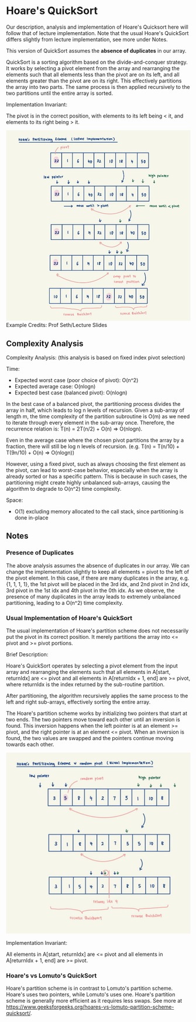 # Hoare's QuickSort

Our description, analysis and implementation of Hoare's Quicksort here will follow that of lecture implementation.
Note that the usual Hoare's QuickSort differs slightly from lecture implementation, see more under Notes.

This version of QuickSort assumes the **absence of duplicates** in our array.

QuickSort is a sorting algorithm based on the divide-and-conquer strategy. It works by selecting a pivot element from
the array and rearranging the elements such that all elements less than the pivot are on its left, and
all elements greater than the pivot are on its right. This effectively partitions the array into two parts. The same
process is then applied recursively to the two partitions until the entire array is sorted.

Implementation Invariant:

The pivot is in the correct position, with elements to its left being < it, and elements to its right being > it.

![Lecture Hoare's QuickSort](../../../../../../../docs/assets/images/LectureHoares.jpeg)
Example Credits: Prof Seth/Lecture Slides

## Complexity Analysis

Complexity Analysis: (this analysis is based on fixed index pivot selection)

Time:

- Expected worst case (poor choice of pivot): O(n^2)
- Expected average case: O(nlogn)
- Expected best case (balanced pivot): O(nlogn)

In the best case of a balanced pivot, the partitioning process divides the array in half, which leads to log n
levels of recursion. Given a sub-array of length m, the time complexity of the partition subroutine is O(m) as we
need to iterate through every element in the sub-array once.
Therefore, the recurrence relation is: T(n) = 2T(n/2) + O(n) => O(nlogn).

Even in the average case where the chosen pivot partitions the array by a fraction, there will still be log n levels
of recursion. (e.g. T(n) = T(n/10) + T(9n/10) + O(n) => O(nlogn))

However, using a fixed pivot, such as always choosing the first element as the pivot, can lead to worst-case behavior,
especially when the array is already sorted or has a specific pattern. This is because in such cases, the partitioning
might create highly unbalanced sub-arrays, causing the algorithm to degrade to O(n^2) time complexity.

Space:

- O(1) excluding memory allocated to the call stack, since partitioning is done in-place

## Notes

### Presence of Duplicates

The above analysis assumes the absence of duplicates in our array. We can change the implementation slightly to keep
all elements = pivot to the left of the pivot element. In this case, if there are many duplicates in the array,
e.g. {1, 1, 1, 1}, the 1st pivot will be placed in the 3rd idx, and 2nd pivot in 2nd idx, 3rd pivot in the 1st idx and
4th pivot in the 0th idx. As we observe, the presence of many duplicates in the array leads to extremely unbalanced
partitioning, leading to a O(n^2) time complexity.

### Usual Implementation of Hoare's QuickSort

The usual implementation of Hoare's partition scheme does not necessarily put the pivot in its correct position. It
merely partitions the array into <= pivot and >= pivot portions.

Brief Description:

Hoare's QuickSort operates by selecting a pivot element from the input array and rearranging the elements such
that all elements in A[start, returnIdx] are <= pivot and all elements in A[returnIdx + 1, end] are >= pivot,
where returnIdx is the index returned by the sub-routine partition.

After partitioning, the algorithm recursively applies the same process to the left and right sub-arrays, effectively
sorting the entire array.

The Hoare's partition scheme works by initializing two pointers that start at two ends. The two pointers move toward
each other until an inversion is found. This inversion happens when the left pointer is at an element >= pivot, and
the right pointer is at an element <= pivot. When an inversion is found, the two values are swapped and the pointers
continue moving towards each other.

![Usual Hoare's QuickSort with random pivot](../../../../../../../docs/assets/images/UsualHoares.jpeg)

Implementation Invariant:

All elements in A[start, returnIdx] are <= pivot and all elements in A[returnIdx + 1, end] are >= pivot.

### Hoare's vs Lomuto's QuickSort

Hoare's partition scheme is in contrast to Lomuto's partition scheme. Hoare's uses two pointers, while Lomuto's uses
one. Hoare's partition scheme is generally more efficient as it requires less swaps. See more at
https://www.geeksforgeeks.org/hoares-vs-lomuto-partition-scheme-quicksort/.

